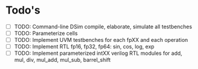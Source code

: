 # Todo's

- [ ] TODO: Command-line DSim compile, elaborate, simulate all testbenches
- [ ] TODO: Parameterize cells
- [ ] TODO: Implement UVM testbenches for each fpXX and each operation
- [ ] TODO: Implement RTL fp16, fp32, fp64: sin, cos, log, exp
- [ ] TODO: Implement parameterized intXX verilog RTL modules for add, mul, div, mul_add, mul_sub, barrel_shift
